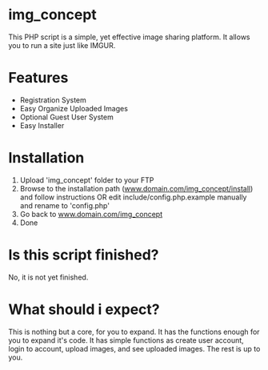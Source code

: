 # img_concept
This PHP script is a simple, yet effective image sharing platform. It allows you to run a site just like IMGUR. 

# Features
- Registration System
- Easy Organize Uploaded Images
- Optional Guest User System
- Easy Installer

# Installation
1. Upload 'img_concept' folder to your FTP
2. Browse to the installation path (www.domain.com/img_concept/install) and follow instructions OR edit include/config.php.example manually and rename to 'config.php'
3. Go back to www.domain.com/img_concept 
4. Done

# Is this script finished?
No, it is not yet finished.

# What should i expect?
This is nothing but a core, for you to expand. It has the functions enough for you to expand it's code.
It has simple functions as create user account, login to account, upload images, and see uploaded images.
The rest is up to you.
